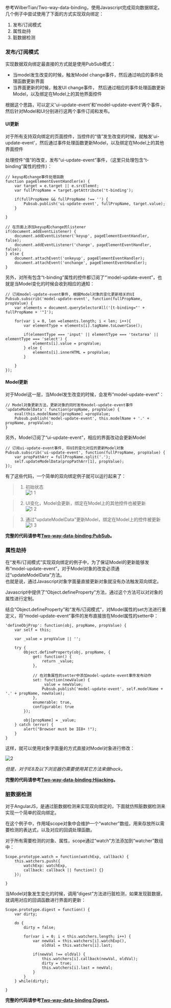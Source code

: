 参考WilberTian/Two-way-data-binding，使用Javascript完成双向数据绑定。
几个例子中尝试使用了下面的方式实现双向绑定：

1. 发布/订阅模式
2. 属性劫持
3. 脏数据检测



### 发布/订阅模式

实现数据双向绑定最直接的方式就是使用PubSub模式：

- 当model发生改变的时候，触发Model change事件，然后通过响应的事件处理函数更新界面
- 当界面更新的时候，触发UI change事件， 然后通过相应的事件处理函数更新Model，以及绑定在Model上的其他界面控件

根据这个思路，可以定义'ui-update-event'和'model-update-event'两个事件，然后针对Model和UI分别进行这两个事件订阅和发布。


#### UI更新
对于所有支持双向绑定的页面控件，当控件的“值”发生改变的时候，就触发'ui-update-event'，然后通过事件处理函数更新Model，以及绑定在Model上的其他界面控件

处理控件“值”的改变，发布“ui-update-event”事件，（这里只处理包含“t-binding”属性的控件）：

    // keyup和change事件处理函数
    function pageElementEventHandler(e) {
        var target = e.target || e.srcElemnt;
        var fullPropName = target.getAttribute('t-binding');

        if(fullPropName && fullPropName !== '') {
            Pubsub.publish('ui-update-event', fullPropName, target.value);
        }

    }
    
    // 在页面上添加keyup和change的listener
    if(document.addEventListener) {
        document.addEventListener('keyup', pageElementEventHandler, false);
        document.addEventListener('change', pageElementEventHandler, false);
    } else {
        document.attachEvent('onkeyup', pageElementEventHandler);
        document.attachEvent('onchange', pageElementEventHandler);
    } 
    
另外，对所有包含“t-binding”属性的控件都订阅了“'model-update-event”，也就是当Model变化的时候会收到相应的通知：

    // 订阅model-update-event事件, 根据Model对象的变化更新相关的UI
    Pubsub.subscrib('model-update-event', function(fullPropName, propValue) {   
        var elements = document.querySelectorAll('[t-binding="' + fullPropName + '"]');

        for(var i = 0, len =elements.length; i < len; i++){
            var elementType = elements[i].tagName.toLowerCase();

            if(elementType === 'input' || elementType === 'textarea' || elementType === 'select') {
                elements[i].value = propValue;
            } else {
                elements[i].innerHTML = propValue;
            }

        }
    });    

#### Model更新

对于Model这一层，当Model发生改变的时候，会发布“model-update-event”：

	// Model对象更新方法，更新对象的同时发布model-update-event事件
    'updateModelData': function(propName, propValue) {    
        eval(this.modelName)[propName] =propValue;   
        Pubsub.publish('model-update-event', this.modelName + '.' + propName, propValue);
    }

另外，Model订阅了“ui-update-event”，相应的界面改动会更新Model

    // 订阅ui-update-event事件, 将UI的变化对应的更新Model对象
    Pubsub.subscrib('ui-update-event', function(fullPropName, propValue) {
        var propPathArr = fullPropName.split('.');
        self.updateModelData(propPathArr[1], propValue);
    });
    
    
有了这些代码，一个简单的双向绑定例子就可以运行起来了：

> 1. 初始状态  
![1 1](https://cloud.githubusercontent.com/assets/5880320/18007454/b8b5892e-6bd6-11e6-9bfb-bf7a6c1a0458.PNG)

> 2. UI变化，Model会更新，绑定在Model上的其他控件也被更新  
![1 2](https://cloud.githubusercontent.com/assets/5880320/18007447/b4967b50-6bd6-11e6-8f35-f13753e1b342.PNG)

> 3. 通过"updateModelData"更新Model，绑定在Model上的控件被更新  
![1 3](https://cloud.githubusercontent.com/assets/5880320/18007451/b64c3728-6bd6-11e6-825d-b4940628c4fb.PNG)
    
    
**完整的代码请参考[Two-way-data-binding:PubSub](https://github.com/WilberTian/Two-way-data-binding)。**


    
    
### 属性劫持

在“发布/订阅模式”实现双向绑定的例子中，为了保证Model的更新能够发布“model-update-event”，对于Model对象的改变必须通过“updateModelData”方法。     
也就是说，通过Javascript对象字面量直接更新对象就没有办法触发双向绑定。

Javascript中提供了“Object.defineProperty”方法，通过这个方法可以对对象的属性进行定制。

结合“Object.defineProperty”和“发布/订阅模式”，对Model属性的set方法进行重定义，将“model-update-event”事件的发布直接放在Model属性的setter中：

    'defineObjProp': function(obj, propName, propValue) {
        var self = this;

        var _value = propValue || '';

        try {
            Object.defineProperty(obj, propName, {
                get: function() {
                    return _value; 
                },
                
				// 在对象属性的setter中添加model-update-event事件发布动作
                set: function(newValue) {
                    _value = newValue;
                    Pubsub.publish('model-update-event', self.modelName + '.' + propName, newValue);
                },
                enumerable: true,
                configurable: true
            });

            obj[propName] = _value;
        } catch (error) {
            alert("Browser must be IE8+ !");
        }
    }


这样，就可以使用对象字面量的方式直接对Model对象进行修改：   

![2](https://cloud.githubusercontent.com/assets/5880320/18007450/b5b06a00-6bd6-11e6-8d2a-ab4933472736.PNG)

    
*但是，对于IE8及以下浏览器仍需要使用其它方法来做hack。*


**完整的代码请参考[Two-way-data-binding:Hijacking](https://github.com/WilberTian/Two-way-data-binding)。**




### 脏数据检测

对于AngularJS，是通过脏数据检测来实现双向绑定的，下面就仿照脏数据检测来实现一个简单的双向绑定。

在这个例子中，作用域scope对象中会维护一个“watcher”数组，用来存放所以需要检测的表达式，以及对应的回调处理函数。

对于所有需要检测的对象、属性，scope通过“watch”方法添加到“watcher”数组中：

    Scope.prototype.watch = function(watchExp, callback) {
        this.watchers.push({
            watchExp: watchExp,
            callback: callback || function() {}
        });

    }

    
当Model对象发生变化的时候，调用“digest”方法进行脏检测，如果发现脏数据，就调用对应的回调函数进行界面的更新：
    
    Scope.prototype.digest = function() {
        var dirty;

        do { 
            dirty = false;

            for(var i = 0; i < this.watchers.length; i++) {
                var newVal = this.watchers[i].watchExp(),
                    oldVal = this.watchers[i].last;

                if(newVal !== oldVal) {
                    this.watchers[i].callback(newVal, oldVal);
                    dirty = true;
                    this.watchers[i].last = newVal;
                }
            }
        } while(dirty);

    }

**完整的代码请参考[Two-way-data-binding:Digest](https://github.com/WilberTian/Two-way-data-binding)。**
    




